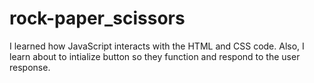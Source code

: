 # rock-paper_scissors
I learned how JavaScript interacts with the HTML and CSS code. Also, I learn about to intialize button so they function and respond to the user response.
